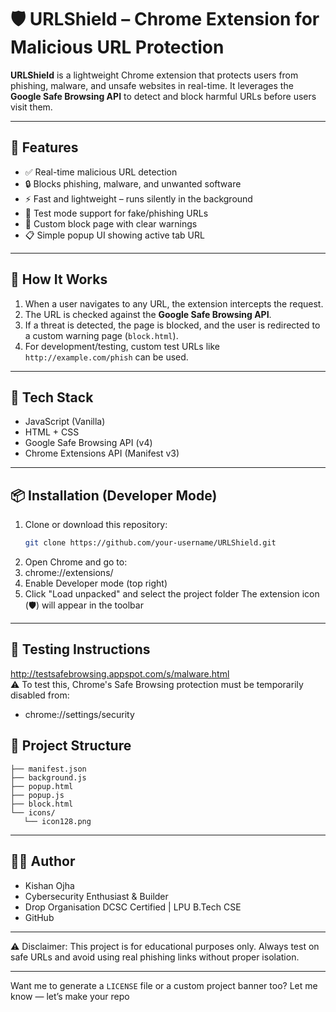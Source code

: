 # 🛡️ URLShield – Chrome Extension for Malicious URL Protection

**URLShield** is a lightweight Chrome extension that protects users from phishing, malware, and unsafe websites in real-time. It leverages the **Google Safe Browsing API** to detect and block harmful URLs before users visit them.

---

## 🚀 Features

- ✅ Real-time malicious URL detection
- 🔒 Blocks phishing, malware, and unwanted software
- ⚡ Fast and lightweight – runs silently in the background
- 🧪 Test mode support for fake/phishing URLs
- 🧾 Custom block page with clear warnings
- 📋 Simple popup UI showing active tab URL

---

## 🧠 How It Works

1. When a user navigates to any URL, the extension intercepts the request.
2. The URL is checked against the **Google Safe Browsing API**.
3. If a threat is detected, the page is blocked, and the user is redirected to a custom warning page (`block.html`).
4. For development/testing, custom test URLs like `http://example.com/phish` can be used.

---

## 🔧 Tech Stack

- JavaScript (Vanilla)
- HTML + CSS
- Google Safe Browsing API (v4)
- Chrome Extensions API (Manifest v3)

---

## 📦 Installation (Developer Mode)

1. Clone or download this repository:
   ```bash
   git clone https://github.com/your-username/URLShield.git
2. Open Chrome and go to:
3. chrome://extensions/
4. Enable Developer mode (top right)
5. Click "Load unpacked" and select the project folder
  The extension icon (🛡️) will appear in the toolbar
---

## 🧪 Testing Instructions
http://testsafebrowsing.appspot.com/s/malware.html  
⚠️ To test this, Chrome's Safe Browsing protection must be temporarily disabled from:
- chrome://settings/security

## 📂 Project Structure

``` URLShield/
├── manifest.json 
├── background.js
├── popup.html
├── popup.js
├── block.html
└── icons/
   └── icon128.png
```
     
---

## 👨‍💻 Author
- Kishan Ojha
- Cybersecurity Enthusiast & Builder
- Drop Organisation DCSC Certified | LPU B.Tech CSE
- GitHub

---

⚠️ Disclaimer: This project is for educational purposes only. Always test on safe URLs and avoid using real phishing links without proper isolation.

---

Want me to generate a `LICENSE` file or a custom project banner too? Let me know — let’s make your repo 
